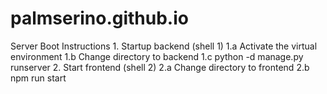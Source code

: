 # palmserino.github.io

Server Boot Instructions 
    1. Startup backend (shell 1)
        1.a Activate the virtual environment 
        1.b Change directory to backend
        1.c python -d manage.py runserver
    2. Start frontend (shell 2)
        2.a Change directory to frontend
        2.b npm run start 
    